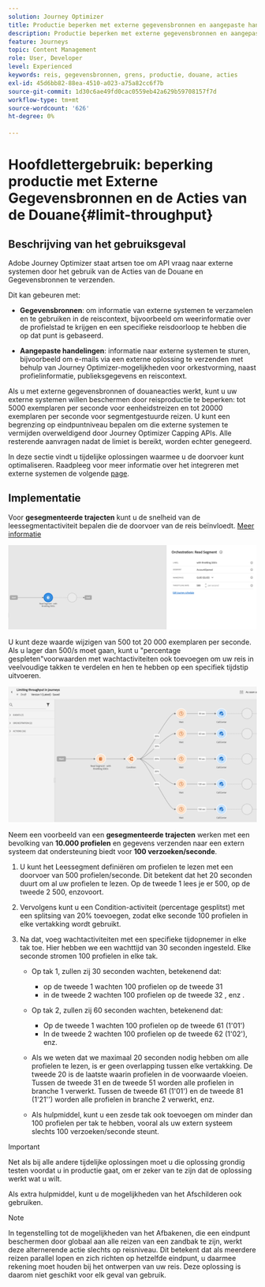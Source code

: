 ```yaml
---
solution: Journey Optimizer
title: Productie beperken met externe gegevensbronnen en aangepaste handelingen
description: Productie beperken met externe gegevensbronnen en aangepaste handelingen
feature: Journeys
topic: Content Management
role: User, Developer
level: Experienced
keywords: reis, gegevensbronnen, grens, productie, douane, acties
exl-id: 45d6bb82-88ea-4510-a023-a75a82cc6f7b
source-git-commit: 1d30c6ae49fd0cac0559eb42a629b59708157f7d
workflow-type: tm+mt
source-wordcount: '626'
ht-degree: 0%

---
```


# Hoofdlettergebruik: beperking productie met Externe Gegevensbronnen en de Acties van de Douane{#limit-throughput}

## Beschrijving van het gebruiksgeval

Adobe Journey Optimizer staat artsen toe om API vraag naar externe systemen door het gebruik van de Acties van de Douane en Gegevensbronnen te verzenden.

Dit kan gebeuren met:

* **Gegevensbronnen**: om informatie van externe systemen te verzamelen en te gebruiken in de reiscontext, bijvoorbeeld om weerinformatie over de profielstad te krijgen en een specifieke reisdoorloop te hebben die op dat punt is gebaseerd.

* **Aangepaste handelingen**: informatie naar externe systemen te sturen, bijvoorbeeld om e-mails via een externe oplossing te verzenden met behulp van Journey Optimizer-mogelijkheden voor orkestvorming, naast profielinformatie, publieksgegevens en reiscontext.

Als u met externe gegevensbronnen of douaneacties werkt, kunt u uw externe systemen willen beschermen door reisproductie te beperken: tot 5000 exemplaren per seconde voor eenheidstreizen en tot 20000 exemplaren per seconde voor segmentgestuurde reizen. U kunt een begrenzing op eindpuntniveau bepalen om die externe systemen te vermijden overweldigend door Journey Optimizer Capping APIs. Alle resterende aanvragen nadat de limiet is bereikt, worden echter genegeerd.

In deze sectie vindt u tijdelijke oplossingen waarmee u de doorvoer kunt optimaliseren. Raadpleeg voor meer informatie over het integreren met externe systemen de volgende [page](../configuration/external-systems.md).

## Implementatie

Voor **gesegmenteerde trajecten** kunt u de snelheid van de leessegmentactiviteit bepalen die de doorvoer van de reis beïnvloedt.  [Meer informatie](../building-journeys/read-segment.md)

![](assets/limit-throughput-1.png)

U kunt deze waarde wijzigen van 500 tot 20 000 exemplaren per seconde. Als u lager dan 500/s moet gaan, kunt u &quot;percentage gespleten&quot;voorwaarden met wachtactiviteiten ook toevoegen om uw reis in veelvoudige takken te verdelen en hen te hebben op een specifiek tijdstip uitvoeren.

![](assets/limit-throughput-2.png)

Neem een voorbeeld van een **gesegmenteerde trajecten** werken met een bevolking van **10.000 profielen** en gegevens verzenden naar een extern systeem dat ondersteuning biedt voor **100 verzoeken/seconde**.

1. U kunt het Leessegment definiëren om profielen te lezen met een doorvoer van 500 profielen/seconde. Dit betekent dat het 20 seconden duurt om al uw profielen te lezen. Op de tweede 1 lees je er 500, op de tweede 2 500, enzovoort.

1. Vervolgens kunt u een Condition-activiteit (percentage gesplitst) met een splitsing van 20% toevoegen, zodat elke seconde 100 profielen in elke vertakking wordt gebruikt.

1. Na dat, voeg wachtactiviteiten met een specifieke tijdopnemer in elke tak toe. Hier hebben we een wachttijd van 30 seconden ingesteld. Elke seconde stromen 100 profielen in elke tak.

   * Op tak 1, zullen zij 30 seconden wachten, betekenend dat:
      * op de tweede 1 wachten 100 profielen op de tweede 31
      * in de tweede 2 wachten 100 profielen op de tweede 32 , enz .
   * Op tak 2, zullen zij 60 seconden wachten, betekenend dat:
      * Op de tweede 1 wachten 100 profielen op de tweede 61 (1&#39;01&#39;)
      * In de tweede 2 wachten 100 profielen op de tweede 62 (1&#39;02&#39;), enz.
   * Als we weten dat we maximaal 20 seconden nodig hebben om alle profielen te lezen, is er geen overlapping tussen elke vertakking. De tweede 20 is de laatste waarin profielen in de voorwaarde vloeien. Tussen de tweede 31 en de tweede 51 worden alle profielen in branche 1 verwerkt. Tussen de tweede 61 (1&#39;01&#39;) en de tweede 81 (1&#39;21&#39;&#39;) worden alle profielen in branche 2 verwerkt, enz.

   * Als hulpmiddel, kunt u een zesde tak ook toevoegen om minder dan 100 profielen per tak te hebben, vooral als uw extern systeem slechts 100 verzoeken/seconde steunt.



>[!IMPORTANT]
>
>Net als bij alle andere tijdelijke oplossingen moet u die oplossing grondig testen voordat u in productie gaat, om er zeker van te zijn dat de oplossing werkt wat u wilt.

Als extra hulpmiddel, kunt u de mogelijkheden van het Afschilderen ook gebruiken.

>[!NOTE]
>
>In tegenstelling tot de mogelijkheden van het Afbakenen, die een eindpunt beschermen door globaal aan alle reizen van een zandbak te zijn, werkt deze alternerende actie slechts op reisniveau. Dit betekent dat als meerdere reizen parallel lopen en zich richten op hetzelfde eindpunt, u daarmee rekening moet houden bij het ontwerpen van uw reis. Deze oplossing is daarom niet geschikt voor elk geval van gebruik.
